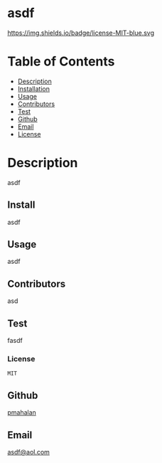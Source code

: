 # asdf 
https://img.shields.io/badge/license-MIT-blue.svg
# Table of Contents
* [Description](#Description)
* [Installation](#Install)
* [Usage](#Usage)
* [Contributors](#Contributor)
* [Test](#Test)
* [Github](#Github)
* [Email](#Email)
* [License](#License)

# Description
asdf

## Install
asdf

## Usage
asdf

## Contributors
asd

## Test
fasdf

### License
    MIT


## Github
[pmahalan](https://github.com/pmahalan)

## Email
asdf@aol.com







